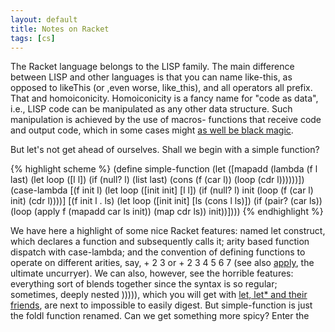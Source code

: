 ```yaml
---
layout: default
title: Notes on Racket
tags: [cs]
---
```


The Racket language belongs to the LISP family. The main difference between LISP and other languages is that you can name like-this, as opposed to likeThis (or ,even worse, like_this), and all operators all prefix. That and homoiconicity. Homoiconicity is a fancy name for "code as data", i.e., LISP code can be manipulated as any other data structure. Such manipulation is achieved by the use of macros- functions that receive code and output code, which in some cases might [as well be black magic](http://www.greghendershott.com/fear-of-macros/).

But let's not get ahead of ourselves. Shall we begin with a simple function?

{% highlight scheme %}
(define simple-function
  (let ([mapadd (lambda (f l last)
                  (let loop ([l l])
                    (if (null? l)
                      (list last)
                      (cons (f (car l)) (loop (cdr l))))))])
    (case-lambda
      [(f init l)
       (let loop ([init init]
                  [l l])
         (if (null? l)
           init
           (loop (f (car l) init) (cdr l))))]
      [(f init l . ls)
       (let loop ([init init]
                  [ls (cons l ls)])
         (if (pair? (car ls))
           (loop (apply f (mapadd car ls init)) (map cdr ls))
           init))])))
{% endhighlight %}

We have here a highlight of some nice Racket features: named let construct, which declares a function and subsequently calls it; arity based function dispatch with case-lambda; and the convention of defining functions to operate on different arities, say, + 2 3 or + 2 3 4 5 6 7 (see also [apply](https://docs.racket-lang.org/reference/procedures.html#%28def._%28%28lib._racket%2Fprivate%2Fbase..rkt%29._apply%29%29), the ultimate uncurryer). We can also, however, see the horrible features: everything sort of blends together since the syntax is so regular; sometimes, deeply nested ))))), which you will get with [let, let* and their friends](https://docs.racket-lang.org/reference/let.html), are next to impossible to easily digest. But simple-function is just the foldl function renamed. Can we get something more spicy? Enter the
